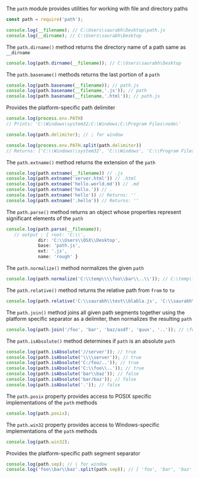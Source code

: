 The `path` module provides utilities for working with file and directory paths
```js
const path = require('path');
```
```js
console.log(__filename); // C:\Users\saurabh\Desktop\path.js
console.log(__dirname); // C:\Users\saurabh\Desktop
```
The `path.dirname()` method returns the directory name of a path same as `__dirname`
```js
console.log(path.dirname(__filename)); // C:\Users\saurabh\Desktop
```
The `path.basename()` methods returns the last portion of a `path`
```js
console.log(path.basename(__filename)); // path.js
console.log(path.basename(__filename,'.js')); // path
console.log(path.basename(__filename,'.html')); // path.js
```
Provides the platform-specific path delimiter
```js
console.log(process.env.PATH)
// Prints: 'C:\Windows\system32;C:\Windows;C:\Program Files\node\'
```
```js
console.log(path.delimiter); // ; for window 
```
```js
console.log(process.env.PATH.split(path.delimiter))
// Returns: ['C:\\Windows\\system32', 'C:\\Windows', 'C:\\Program Files\\node\\']
```
The `path.extname()` method returns the extension of the `path`
```js
console.log(path.extname(__filename)) // .js
console.log(path.extname('server.html')) // .html
console.log(path.extname('hello.world.md')) // .md
console.log(path.extname('hello.')) // .
console.log(path.extname('hello')) // Returns: ''
console.log(path.extname('.hello')) // Returns: ''
```
The `path.parse()` method returns an object whose properties represent significant elements of the `path`
```js
console.log(path.parse(__filename));
   // output : { root: 'C:\\',
            dir: 'C:\\Users\\OSX\\Desktop',
            base: 'path.js',
            ext: '.js',
            name: 'rough' }
```
The `path.normalize()` method normalizes the given `path`
```js
console.log(path.normalize('C:\\temp\\\\foo\\bar\\..\\')); // C:\temp\foo\bar\
```
The `path.relative()` method returns the relative path from `from` to `to`
```js
console.log(path.relative('C:\\saurabh\\test\\blabla.js', 'C:\\saurabh\\imp\\foobar.js')); // ..\..\imp\foobar.js
```
The `path.join()` method joins all given path segments together using the platform specific separator as a delimiter, then normalizes the resulting `path`
```js
console.log(path.join('/foo', 'bar', 'baz/asdf', 'quux', '..')); // \foo\bar\baz\asdf
```
The `path.isAbsolute()` method determines if `path` is an absolute `path`
```js
console.log(path.isAbsolute('//server')); // true
console.log(path.isAbsolute('\\\\server')); // true
console.log(path.isAbsolute('C:/foo/..')); // true
console.log(path.isAbsolute('C:\\foo\\..')); // true
console.log(path.isAbsolute('bar\\baz')); // false
console.log(path.isAbsolute('bar/baz')); // false
console.log(path.isAbsolute('.')); // false
```
The `path.posix` property provides access to POSIX specific implementations of the `path` methods
```js
console.log(path.posix);
```
The `path.win32` property provides access to Windows-specific implementations of the `path` methods
```js
console.log(path.win32);
```
Provides the platform-specific path segment separator
```js
console.log(path.sep); // \ for window
console.log('foo\\bar\\baz'.split(path.sep)); // [ 'foo', 'bar', 'baz' ]
```
